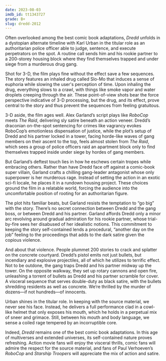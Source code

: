 ```yaml
---
date: 2023-08-03
imdb_id: tt1343727
grade: B+
slug: dredd-2012
---
```


Often overlooked among the best comic book adaptations, _Dredd_ unfolds in a dystopian alternate timeline with Karl Urban in the titular role as an authoritarian police officer able to judge, sentence, and execute perpetrators on the spot. A routine call sends him and his rookie partner to a 200-storey housing block where they find themselves trapped and under siege from a murderous drug gang.

<!-- end -->

Shot for 3-D, the film plays fine without the effect save a few sequences. The story features an inhaled drug called Slo-Mo that induces a sense of euphoria while slowing the user's perception of time. Upon inhaling the drug, everything slows to a crawl, with things like smoke vapor and water droplets creeping through the air. These point-of-view shots bear the force perspective indicative of 3-D processing, but the drug, and its effect, prove central to the story and thus prevent the sequences from feeling gratuitous.

3-D aside, the film ages well. Alex Garland’s script plays like <span data-imdb-id="tt0093870">_RoboCop_</span> meets <span data-imdb-id="tt1899353">_The Raid_</span>, delivering sly satire beneath an action veneer. Dredd’s draconian on-the-spot sentencing for crimes like vagrancy evokes RoboCop’s emotionless dispensation of justice, while the plot’s setup of Dredd and his partner locked in a tower, facing horde-like waves of gang members on their ascent to the top, feels almost stolen from _The Raid_, which sees a group of police officers raid an apartment block only to find themselves trapped inside under siege by hordes of gang members.

But Garland’s deftest touch lies in how he eschews certain tropes while embracing others. Rather than have Dredd face off against a comic-book super villain, Garland crafts a chilling gang-leader antagonist whose only superpower is her murderous rage. Instead of setting the action in an exotic sci-fi locale, he places it in a rundown housing project. These choices ground the film in a relatable world, forcing the audience into the uncomfortable position of rooting for an authoritarian figure.

The plot hits familiar beats, but Garland resists the temptation to “go big” with the story. There’s no secret connection between Dredd and the gang boss, or between Dredd and his partner. Garland affords Dredd only a minor arc revolving around gradual admiration for his rookie partner, whose trial-by-fire sees her disabused of her idealistic notions. This commitment to keeping the story self-contained lends a procedural, “another day on the job” feeling to the proceedings that adds to the dark satire given the copious violence.

And about that violence. People plummet 200 stories to crack and splatter on the concrete courtyard. Dredd’s pistol emits not just bullets, but incendiary and explosive projectiles, all of which he utilizes to terrific effect. Not to be outdone, the gang traps Dredd and his partner midway up the tower. On the opposite walkway, they set up rotary cannons and open fire, unleashing a torrent of bullets as Dredd and his partner scramble for cover. A visceral sequence that serves double-duty as black satire, with the bullets shredding residents as well as concrete. We’re thrilled by the murder of dozens—if not hundreds—of innocents.

Urban shines in the titular role. In keeping with the source material, we never see his face. Instead, he delivers a full performance clad in a cowl-like helmet that only exposes his mouth, which he holds in a perpetual mix of sneer and grimace. Still, between his mouth and body language, we sense a coiled rage tempered by an incorruptible core.

Indeed, _Dredd_ remains one of the best comic book adaptations. In this age of multiverses and extended universes, its self-contained nature proves refreshing. Action movie fans will enjoy the visceral thrills, comic fans will admire the respect for the source material, and fans of Paul Verhoeven’s _RoboCop_ and <span data-imdb-id="tt0120201">_Starship Troopers_</span> will appreciate the mix of action and satire.
